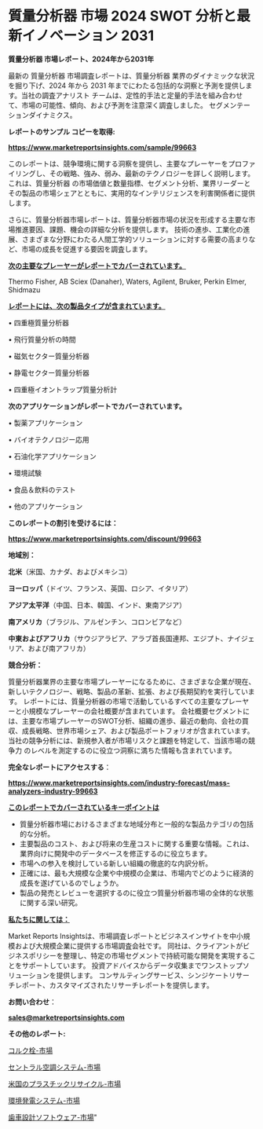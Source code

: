 # 質量分析器 市場 2024 SWOT 分析と最新イノベーション 2031

<strong>質量分析器 市場レポート、2024年から2031年</strong>

最新の 質量分析器 市場調査レポートは、質量分析器 業界のダイナミックな状況を掘り下げ、2024 年から 2031 年までにわたる包括的な洞察と予測を提供します。当社の調査アナリスト チームは、定性的手法と定量的手法を組み合わせて、市場の可能性、傾向、および予測を注意深く調査しました。 セグメンテーションダイナミクス。



<strong>レポートのサンプル コピーを取得:</strong> <a href=https://www.marketreportsinsights.com/sample/99663>

<strong><u>https://www.marketreportsinsights.com/sample/99663</u></strong></a>

このレポートは、競争環境に関する洞察を提供し、主要なプレーヤーをプロファイリングし、その戦略、強み、弱み、最新のテクノロジーを詳しく説明します。 これは、質量分析器 の市場価値と数量指標、セグメント分析、業界リーダーとその製品の市場シェアとともに、実用的なインテリジェンスを利害関係者に提供します。

さらに、質量分析器市場レポートは、質量分析器市場の状況を形成する主要な市場推進要因、課題、機会の詳細な分析を提供します。 技術の進歩、工業化の進展、さまざまな分野にわたる人間工学的ソリューションに対する需要の高まりなど、市場の成長を促進する要因を調査します。



<strong><u>次の主要なプレーヤーがレポートでカバーされています。</u></strong>

Thermo Fisher, AB Sciex (Danaher), Waters, Agilent, Bruker, Perkin Elmer, Shidmazu



<strong><u><b>レポートには、次の製品タイプが含まれています。</b></u></strong>

• 四重極質量分析器

• 飛行質量分析の時間

• 磁気セクター質量分析器

• 静電セクター質量分析器

• 四重極イオントラップ質量分析計



<strong><b>次のアプリケーションがレポートでカバーされています。</b></strong>

• 製薬アプリケーション

• バイオテクノロジー応用

• 石油化学アプリケーション

• 環境試験

• 食品＆飲料のテスト

• 他のアプリケーション



<strong><b>このレポートの割引を受けるには：</b></strong><a href=https://www.marketreportsinsights.com/discount/99663>

<strong><u>https://www.marketreportsinsights.com/discount/99663</u></strong></a>



<strong>地域別：</strong>



<strong>北米</strong>（米国、カナダ、およびメキシコ）



<strong>ヨーロッパ</strong>（ドイツ、フランス、英国、ロシア、イタリア）



<strong>アジア太平洋</strong>（中国、日本、韓国、インド、東南アジア）



<strong>南アメリカ</strong>（ブラジル、アルゼンチン、コロンビアなど）



<strong>中東およびアフリカ</strong>（サウジアラビア、アラブ首長国連邦、エジプト、ナイジェリア、および南アフリカ）



<strong>競合分析：</strong>

質量分析器業界の主要な市場プレーヤーになるために、さまざまな企業が現在、新しいテクノロジー、戦略、製品の革新、拡張、および長期契約を実行しています。 レポートには、質量分析器の市場で活動しているすべての主要なプレーヤーと小規模なプレーヤーの会社概要が含まれています。 会社概要セグメントには、主要な市場プレーヤーのSWOT分析、組織の進歩、最近の動向、会社の買収、成長戦略、世界市場シェア、および製品ポートフォリオが含まれています。 当社の競争分析には、新規参入者が市場リスクと課題を特定して、当該市場の競争力 のレベルを測定するのに役立つ洞察に満ちた情報も含まれています。



<strong>完全なレポートにアクセスする</strong>：

<a href=https://www.marketreportsinsights.com/industry-forecast/mass-analyzers-industry-99663>

<strong><u>https://www.marketreportsinsights.com/industry-forecast/mass-analyzers-industry-99663</u></strong></a>



<strong><u><b>このレポートでカバーされているキーポイントは</b></u></strong>
<ul>
  <li>質量分析器市場におけるさまざまな地域分布と一般的な製品カテゴリの包括的な分析。</li>
  <li>主要製品のコスト、および将来の生産コストに関する重要な情報。これは、業界向けに開発中のデータベースを修正するのに役立ちます。</li>
  <li>市場への参入を検討している新しい組織の徹底的な内訳分析。</li>
  <li>正確には、最も大規模な企業や中規模の企業は、市場内でどのように経済的成長を遂げているのでしょうか。</li>
  <li>製品の発売とレビューを選択するのに役立つ質量分析器市場の全体的な状態に関する深い研究。</li>
</ul>


<strong><u><b>私たちに関しては：</b></u></strong>

Market Reports Insightsは、市場調査レポートとビジネスインサイトを中小規模および大規模企業に提供する市場調査会社です。 同社は、クライアントがビジネスポリシーを整理し、特定の市場セグメントで持続可能な開発を実現することをサポートしています。 投資アドバイスからデータ収集までワンストップソリューションを提供します。 コンサルティングサービス、シンジケートリサーチレポート、カスタマイズされたリサーチレポートを提供します。



<strong><b>お問い合わせ</b></strong>：

<a href=mailto:sales@marketreportsinsights.com>

<strong><u>sales@marketreportsinsights.com</u></strong></a>



<strong>その他のレポート:</strong>

<a href=https://www.linkedin.com/pulse/コルク栓-市場-2023-swot-分析と成長率-2030-analytics-achievers-24-analysis-sfebc/>コルク栓-市場</a>

<a href=https://www.linkedin.com/pulse/セントラル空調システム-市場-2023-最新の-cagr-および成長分析-2030-9okif/>セントラル空調システム-市場</a>

<a href=https://www.linkedin.com/pulse/米国のプラスチックリサイクル-市場-2023-総合分析と事業成長戦略-2030-pr-news-hub-y7f6f/>米国のプラスチックリサイクル-市場</a>

<a href=https://www.linkedin.com/pulse/環境発電システム-市場-2023-年のダイナミクスとビジネストレンド-iysbf/>環境発電システム-市場</a>

<a href=https://www.linkedin.com/pulse/歯車設計ソフトウェア-市場-2023-最新の-cagr-および成長分析-2030-pr-news-hub-lujif/>歯車設計ソフトウェア-市場</a>"
